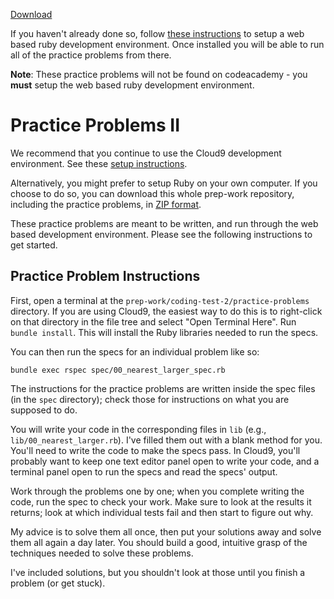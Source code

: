 [Download][download-problems]

If you haven't already done so, follow [these instructions][setup] to setup a
web based ruby development environment. Once installed you will be able to run
all of the practice problems from there.

**Note**: These practice problems will not be found on codeacademy - you
**must** setup the web based ruby development environment.

[download-problems]: ../practice-problems-2.zip
[setup]: ../../coding-test-1/setup

# Practice Problems II
We recommend that you continue to use the Cloud9 development
environment. See these [setup instructions][c9-setup].

[c9-setup]: ../../coding-test-1/setup

Alternatively, you might prefer to setup Ruby on your own computer. If
you choose to do so, you can download this whole prep-work repository,
including the practice problems, in [ZIP format][repo-zip].

These practice problems are meant to be written, and run through the
web based development environment. Please see the following instructions to get
started.

[repo-zip]: https://github.com/appacademy/prep-work/archive/master.zip

## Practice Problem Instructions

First, open a terminal at the
 `prep-work/coding-test-2/practice-problems` directory. If you are using
Cloud9, the easiest way to do this is to right-click on that directory
in the file tree and select "Open Terminal Here". Run `bundle install`.
This will install the Ruby libraries needed to run the specs.

You can then run the specs for an individual problem like so:

    bundle exec rspec spec/00_nearest_larger_spec.rb

The instructions for the practice problems are written inside the spec
files (in the `spec` directory); check those for instructions on what
you are supposed to do.

You will write your code in the corresponding files in `lib` (e.g.,
`lib/00_nearest_larger.rb`). I've filled them out with a blank method
for you. You'll need to write the code to make the specs pass. In
Cloud9, you'll probably want to keep one text editor panel open to write
your code, and a terminal panel open to run the specs and read the
specs' output.

Work through the problems one by one; when you complete writing the
code, run the spec to check your work. Make sure to look at the
results it returns; look at which individual tests fail and then start
to figure out why.

My advice is to solve them all once, then put your solutions away and
solve them all again a day later. You should build a good, intuitive
grasp of the techniques needed to solve these problems.

I've included solutions, but you shouldn't look at those until you
finish a problem (or get stuck).
